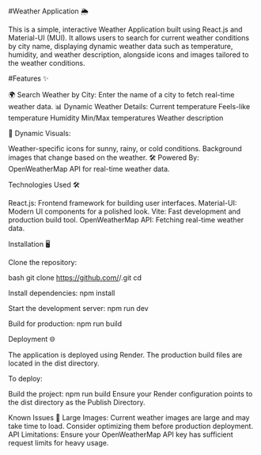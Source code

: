 #Weather Application 🌦️

This is a simple, interactive Weather Application built using React.js and Material-UI (MUI). It allows users to search for current weather conditions by city name, displaying dynamic weather data such as temperature, humidity, and weather description, alongside icons and images tailored to the weather conditions.

#Features ✨

🌍 Search Weather by City: Enter the name of a city to fetch real-time weather data.
📊 Dynamic Weather Details:
Current temperature
Feels-like temperature
Humidity
Min/Max temperatures
Weather description

🎨 Dynamic Visuals:

Weather-specific icons for sunny, rainy, or cold conditions.
Background images that change based on the weather.
🛠️ Powered By: OpenWeatherMap API for real-time weather data.

Technologies Used 🛠️

React.js: Frontend framework for building user interfaces.
Material-UI: Modern UI components for a polished look.
Vite: Fast development and production build tool.
OpenWeatherMap API: Fetching real-time weather data.

Installation 🖥️

Clone the repository:

bash
git clone https://github.com/<your-username>/<repository-name>.git
cd <repository-name>

Install dependencies:
npm install

Start the development server:
npm run dev

Build for production:
npm run build

Deployment 🌐

The application is deployed using Render. The production build files are located in the dist directory.

To deploy:

Build the project:
npm run build
Ensure your Render configuration points to the dist directory as the Publish Directory.

Known Issues 🚧
Large Images: Current weather images are large and may take time to load. Consider optimizing them before production deployment.
API Limitations: Ensure your OpenWeatherMap API key has sufficient request limits for heavy usage.
